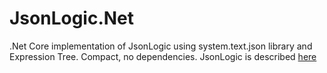 # JsonLogic.Net
.Net Core implementation of JsonLogic using system.text.json library and Expression Tree. Compact, no dependencies.
JsonLogic is described [here](https://jsonlogic.com/)
